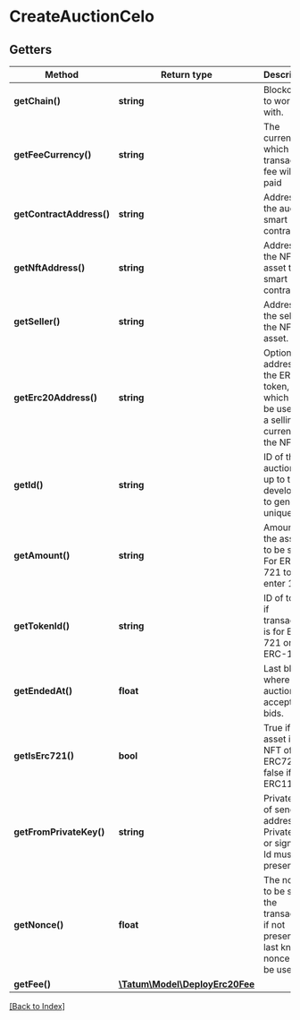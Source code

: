 # CreateAuctionCelo

## Getters

Method | Return type | Description | Notes
------------ | ------------- | ------------- | -------------
**getChain()** | **string** | Blockchain to work with. |
**getFeeCurrency()** | **string** | The currency in which the transaction fee will be paid |
**getContractAddress()** | **string** | Address of the auction smart contract. |
**getNftAddress()** | **string** | Address of the NFT asset to sell smart contract. |
**getSeller()** | **string** | Address of the seller of the NFT asset. |
**getErc20Address()** | **string** | Optional address of the ERC20 token, which will be used as a selling currency of the NFT. | [optional]
**getId()** | **string** | ID of the auction. It's up to the developer to generate unique ID |
**getAmount()** | **string** | Amount of the assets to be sent. For ERC-721 tokens, enter 1. | [optional]
**getTokenId()** | **string** | ID of token, if transaction is for ERC-721 or ERC-1155. |
**getEndedAt()** | **float** | Last block, where auction accepts bids. |
**getIsErc721()** | **bool** | True if asset is NFT of type ERC721, false if ERC1155. |
**getFromPrivateKey()** | **string** | Private key of sender address. Private key, or signature Id must be present. |
**getNonce()** | **float** | The nonce to be set to the transaction; if not present, the last known nonce will be used | [optional]
**getFee()** | [**\Tatum\Model\DeployErc20Fee**](DeployErc20Fee.md) |  | [optional]

[[Back to Index]](../index.md)
